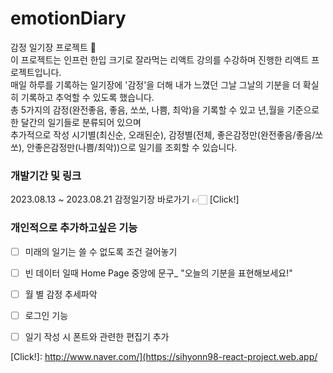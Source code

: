 
# emotionDiary

감정 일기장 프로젝트 🎉<br/>
이 프로젝트는 인프런 한입 크기로 잘라먹는 리액트 강의를 수강하며 진행한 리액트 프로젝트입니다.<br/>
매일 하루를 기록하는 일기장에 '감정'을 더해 내가 느꼈던 그날 그날의 기분을 더 확실히 기록하고 추억할 수 있도록 했습니다.<br/>
총 5가지의 감정(완전좋음, 좋음, 쏘쏘, 나쁨, 최악)을 기록할 수 있고 년,월을 기준으로 한 달간의 일기들로 분류되어 있으며<br/>
추가적으로 작성 시기별(최신순, 오래된순), 감정별(전체, 좋은감정만(완전좋음/좋음/쏘쏘), 안좋은감정만(나쁨/최악))으로 일기를 조회할 수 있습니다.


### 개발기간 및 링크
2023.08.13 ~ 2023.08.21
감정일기장 바로가기 👉🏻 [Click!]

### 개인적으로 추가하고싶은 기능
- [ ] 미래의 일기는 쓸 수 없도록 조건 걸어놓기
- [ ] 빈 데이터 일때 Home Page 중앙에 문구_ "오늘의 기분을 표현해보세요!"
- [ ] 월 별 감정 추세파악
- [ ] 로그인 기능
- [ ] 일기 작성 시 폰트와 관련한 편집기 추가



[Click!]: http://www.naver.com/](https://sihyonn98-react-project.web.app/  

